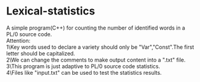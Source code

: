 # Lexical-statistics
A simple program(C++) for counting the number of identified words in a PL/0 source code.<br>
Attention:<br>
1\Key words used to declare a variety should only be "Var","Const".The first letter should be capitalized.<br>
2\We can change the comments to make output content into a ".txt" file.<br>
3\This program is just adaptive to PL/0 source code statistics.<br>
4\Files like "input.txt" can be used to test the statistics results.<br>
